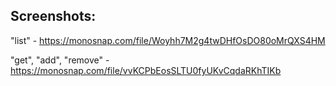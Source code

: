 ## Screenshots:

"list" - https://monosnap.com/file/Woyhh7M2g4twDHfOsDO80oMrQXS4HM 

"get", "add", "remove" - https://monosnap.com/file/vvKCPbEosSLTU0fyUKvCqdaRKhTIKb